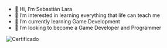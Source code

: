 - 👋 Hi, I’m Sebastián Lara
- 👀 I’m interested in learning everything that life can teach me
- 🌱 I’m currently learning Game Development
- 💞️ I’m looking to become a Game Developer and Programmer

<!---
SebastianLaraUDG/SebastianLaraUDG is a ✨ special ✨ repository because its `README.md` (this file) appears on your GitHub profile.
You can click the Preview link to take a look at your changes.
--->
![Certificado](https://github.com/user-attachments/assets/56fd264f-7492-4a13-9dd4-ac622354ff61)
